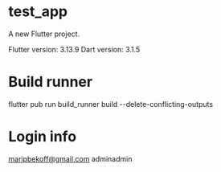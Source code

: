 # test_app

A new Flutter project.

Flutter version: 3.13.9
Dart version: 3.1.5

# Build runner

flutter pub run build_runner build --delete-conflicting-outputs

# Login info
maripbekoff@gmail.com
adminadmin
